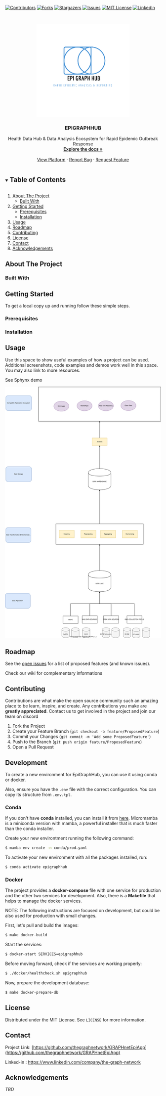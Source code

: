 
<!--
*** Template found on 
*** https://github.com/othneildrew/Best-README-Template/blob/master/BLANK_README.md
*** To avoid retyping too much info. Do a search and replace for the following:
*** github_username, repo_name, twitter_handle, email, project_title, project_description
-->



<!-- PROJECT SHIELDS -->
<!--
*** I'm using markdown "reference style" links for readability.
*** Reference links are enclosed in brackets [ ] instead of parentheses ( ).
*** See the bottom of this document for the declaration of the reference variables
*** for contributors-url, forks-url, etc. This is an optional, concise syntax you may use.
*** https://www.markdownguide.org/basic-syntax/#reference-style-links
-->
[![Contributors][contributors-shield]][contributors-url]
[![Forks][forks-shield]][forks-url]
[![Stargazers][stars-shield]][stars-url]
[![Issues][issues-shield]][issues-url]
[![MIT License][license-shield]][license-url]
[![LinkedIn][linkedin-shield]][linkedin-url]



<!-- PROJECT LOGO -->
<br />
<p align="center">
  <a href="https://github.com/thegraphnetwork/EpiGraphHub">
    <img src="images/EGH.png" alt="Logo" width="300" height=300" >
  </a>

  <h3 align="center">EPIGRAPHHUB</h3>

  <p align="center">
    Health Data Hub & Data Analysis Ecosystem for Rapid Epidemic Outbreak Response
    <br />
    <a href="https://epigraphhub.readthedocs.io"><strong>Explore the docs »</strong></a>
    <br />
    <br />
    <a href="https://epigraphhub.org">View Platform</a>
    ·
    <a href="https://github.com/thegraphnetwork/GRAPHnetEpiApp/issues">Report Bug</a>
    ·
    <a href="https://github.com/thegraphnetwork/GRAPHnetEpiApp/issues">Request Feature</a>
  </p>
</p>



<!-- TABLE OF CONTENTS -->
<details open="open">
  <summary><h2 style="display: inline-block">Table of Contents</h2></summary>
  <ol>
    <li>
      <a href="#about-the-project">About The Project</a>
      <ul>
        <li><a href="#built-with">Built With</a></li>
      </ul>
    </li>
    <li>
      <a href="#getting-started">Getting Started</a>
      <ul>
        <li><a href="#prerequisites">Prerequisites</a></li>
        <li><a href="#installation">Installation</a></li>
      </ul>
    </li>
    <li><a href="#usage">Usage</a></li>
    <li><a href="#roadmap">Roadmap</a></li>
    <li><a href="#contributing">Contributing</a></li>
    <li><a href="#license">License</a></li>
    <li><a href="#contact">Contact</a></li>
    <li><a href="#acknowledgements">Acknowledgements</a></li>
  </ol>
</details>



<!-- ABOUT THE PROJECT -->
## About The Project



### Built With





<!-- GETTING STARTED -->
## Getting Started

To get a local copy up and running follow these simple steps.

### Prerequisites



### Installation




<!-- USAGE EXAMPLES -->
## Usage

Use this space to show useful examples of how a project can be used. Additional screenshots, code examples and demos work well in this space. You may also link to more resources.

See Sphynx demo
<!-- ARCHITECURE -->

![archi2](images/EPIHUB_DOCU-ARCHITECTURE_DATA.svg)

<!-- ROADMAP -->
## Roadmap

See the [open issues](https://github.com/thegraphnetwork/GRAPHnetEpiApp/issues) for a list of proposed features (and known issues).

Check our wiki for complementary informations



<!-- CONTRIBUTING -->
## Contributing

Contributions are what make the open source community such an amazing place to be learn, inspire, and create. Any contributions you make are **greatly appreciated**.
Contact us to get involved in the project and join our team on discord

1. Fork the Project
2. Create your Feature Branch (`git checkout -b feature/ProposedFeature`)
3. Commit your Changes (`git commit -m 'Add some ProposedFeature'`)
4. Push to the Branch (`git push origin feature/ProposedFeature`)
5. Open a Pull Request


<!-- LICENSE -->
## Development

To create a new environment for EpiGraphHub, you can use it using
conda or docker.

Also, ensure you have the `.env` file with the correct configuration.
You can copy its structure from `.env.tpl`.

### Conda

If you don't have **conda** installed, you can install it from
[here](https://github.com/mamba-org/mamba#micromamba). Micromamba 
is a miniconda version with mamba, a powerful installer that is much
faster than the conda installer.

Create your new environtment running the following command:

```bash
$ mamba env create -n conda/prod.yaml
```

To activate your new environment with all the packages installed, run:

```bash
$ conda activate epigraphhub
```

### Docker

The project provides a **docker-compose** file with one service for production
and the other two services for development. Also, there is a **Makefile**
that helps to manage the docker services.

NOTE: The following instructions are focused on development, but could be also used
for production with small changes.

First, let's pull and build the images:

```bash
$ make docker-build
```

Start the services:

```bash
$ docker-start SERVICES=epigraphhub
```

Before moving forward, check if the services are working properly:

```bash
$ ./docker/healthcheck.sh epigraphhub
```

Now, prepare the development database:

```bash
$ make docker-prepare-db
```

<!-- LICENSE -->
## License

Distributed under the MIT License. See `LICENSE` for more information.


<!-- CONTACT -->
## Contact

Project Link: [https://github.com/thegraphnetwork/GRAPHnetEpiApp](https://github.com/thegraphnetwork/GRAPHnetEpiApp)

Linked-in : https://www.linkedin.com/company/the-graph-network



<!-- ACKNOWLEDGEMENTS -->
## Acknowledgements

*TBD* []()





<!-- MARKDOWN LINKS & IMAGES -->
<!-- https://www.markdownguide.org/basic-syntax/#reference-style-links -->
[contributors-shield]: https://img.shields.io/github/contributors/thegraphnetwork/GRAPHnetEpiApp.svg?style=for-the-badge
[contributors-url]: https://github.com/thegraphnetwork/GRAPHnetEpiApp/graphs/contributors
[forks-shield]: https://img.shields.io/github/forks/thegraphnetwork/GRAPHnetEpiApp.svg?style=for-the-badge
[forks-url]: https://github.com/thegraphnetwork/GRAPHnetEpiApp/network/members
[stars-shield]: https://img.shields.io/github/stars/thegraphnetwork/GRAPHnetEpiApp.svg?style=for-the-badge
[stars-url]: https://github.com/thegraphnetwork/GRAPHnetEpiApp/stargazers
[issues-shield]: https://img.shields.io/github/issues/thegraphnetwork/GRAPHnetEpiApp.svg?style=for-the-badge
[issues-url]: https://github.com/thegraphnetwork/GRAPHnetEpiApp/issues
[license-shield]: https://img.shields.io/github/license/thegraphnetwork/GRAPHnetEpiApp.svg?style=for-the-badge
[license-url]: https://github.com/thegraphnetwork/GRAPHnetEpiApp/blob/master/LICENSE.txt
[linkedin-shield]: https://img.shields.io/badge/-LinkedIn-black.svg?style=for-the-badge&logo=linkedin&colorB=555
[linkedin-url]: https://www.linkedin.com/company/the-graph-network

